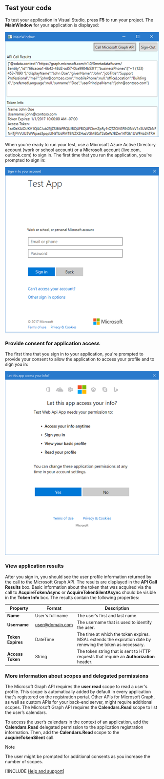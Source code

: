## Test your code

To test your application in Visual Studio, press **F5** to run your project. The **MainWindow** for your application is displayed:

![Test your application](./media/active-directory-develop-guidedsetup-windesktop-test/samplescreenshot.png)

When you're ready to run your test, use a Microsoft Azure Active Directory account (work or school account) or a Microsoft account (live.com, outlook.com) to sign in. The first time that you run the application, you're prompted to sign in:

![Sign in to the application](./media/active-directory-develop-guidedsetup-windesktop-test/signinscreenshot.png)

### Provide consent for application access
The first time that you sign in to your application, you're prompted to provide your consent to allow the application to access your profile and to sign you in: 

![Provide your consent for application access](./media/active-directory-develop-guidedsetup-windesktop-test/consentscreen.png)

### View application results
After you sign in, you should see the user profile information returned by the call to the Microsoft Graph API. The results are displayed in the **API Call Results** box. Basic information about the token that was acquired via the call to **AcquireTokenAsync** or **AcquireTokenSilentAsync** should be visible in the **Token Info** box. The results contain the following properties:

|Property  |Format  |Description |
|---------|---------|---------|
|**Name** |User's full name |The user’s first and last name.|
|**Username** |<span>user@domain.com</span> |The username that is used to identify the user.|
|**Token Expires** |DateTime |The time at which the token expires. MSAL extends the expiration date by renewing the token as necessary.|
|**Access Token** |String |The token string that is sent to HTTP requests that require an **Authorization** header.|

<!--start-collapse-->
### More information about scopes and delegated permissions

The Microsoft Graph API requires the **user.read** scope to read a user's profile. This scope is automatically added by default in every application that's registered on the registration portal. Other APIs for Microsoft Graph, as well as custom APIs for your back-end server, might require additional scopes. The Microsoft Graph API requires the **Calendars.Read** scope to list the user’s calendars.

To access the user’s calendars in the context of an application, add the **Calendars.Read** delegated permission to the application registration information. Then, add the **Calendars.Read** scope to the **acquireTokenSilent** call. 

>[!NOTE]
>The user might be prompted for additional consents as you increase the number of scopes.

<!--end-collapse-->

[!INCLUDE  [Help and support](./active-directory-develop-help-support-include.md)]

